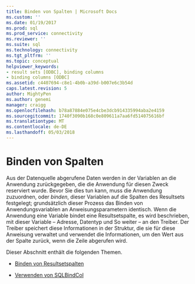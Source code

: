 ```yaml
---
title: Binden von Spalten | Microsoft Docs
ms.custom: ''
ms.date: 01/19/2017
ms.prod: sql
ms.prod_service: connectivity
ms.reviewer: ''
ms.suite: sql
ms.technology: connectivity
ms.tgt_pltfrm: ''
ms.topic: conceptual
helpviewer_keywords:
- result sets [ODBC], binding columns
- binding columns [ODBC]
ms.assetid: c4407694-c8e1-4b0b-a39d-b007e6c3b54d
caps.latest.revision: 5
author: MightyPen
ms.author: genemi
manager: craigg
ms.openlocfilehash: b78a87884e075e4cbe3dcb914335994aba2e4159
ms.sourcegitcommit: 1740f3090b168c0e809611a7aa6fd514075616bf
ms.translationtype: MT
ms.contentlocale: de-DE
ms.lasthandoff: 05/03/2018
---
```

# <a name="binding-columns"></a>Binden von Spalten
Aus der Datenquelle abgerufene Daten werden in der Variablen an die Anwendung zurückgegeben, die die Anwendung für diesen Zweck reserviert wurde. Bevor Sie dies tun kann, muss die Anwendung zuzuordnen, oder *binden*, dieser Variablen auf die Spalten des Resultsets festgelegt; grundsätzlich dieser Prozess das Binden von Anwendungsvariablen an Anweisungsparametern identisch. Wenn die Anwendung eine Variable bindet eine Resultsetspalte, es wird beschrieben, mit dieser Variable – Adresse, Datentyp und So weiter – an den Treiber. Der Treiber speichert diese Informationen in der Struktur, die sie für diese Anweisung verwaltet und verwendet die Informationen, um den Wert aus der Spalte zurück, wenn die Zeile abgerufen wird.  
  
 Dieser Abschnitt enthält die folgenden Themen.  
  
-   [Binden von Resultsetspalten](../../../odbc/reference/develop-app/binding-result-set-columns.md)  
  
-   [Verwenden von SQLBindCol](../../../odbc/reference/develop-app/using-sqlbindcol.md)
